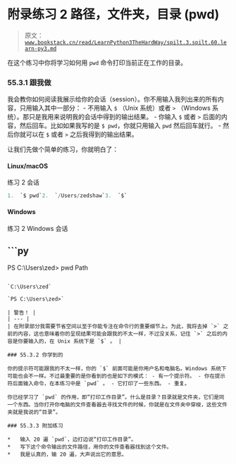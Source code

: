 # 附录练习 2 路径，文件夹，目录 (pwd)

> 原文：[`www.bookstack.cn/read/LearnPython3TheHardWay/spilt.3.spilt.60.learn-py3.md`](https://www.bookstack.cn/read/LearnPython3TheHardWay/spilt.3.spilt.60.learn-py3.md)

在这个练习中你将学习如何用 `pwd` 命令打印当前正在工作的目录。

### 55.3.1 跟我做

我会教你如何阅读我展示给你的会话（session）。你不用输入我列出来的所有内容，只用输入其中一部分： - 不用输入 `$` （Unix 系统）或者 `>` （Windows 系统）。那只是我用来说明我的会话中得到的输出结果。 - 你输入 `$` 或者 `>` 后面的内容，然后回车。比如如果我写的是 `$ pwd`，你就只用输入 `pwd` 然后回车就行。 - 然后你就可以在 `$` 或者 `>` 之后我得到的输出结果。

让我们先做个简单的练习，你就明白了：

#### Linux/macOS

练习 2 会话

```py
1.  `$ pwd`2.  `/Users/zedshaw`3.  `$`
```

#### Windows

练习 2 Windows 会话

##  ```py
PS C:\Users\zed> pwd Path
``` 

`C:\Users\zed`

`PS C:\Users\zed>`

| 警告！ |
| --- |
| 在附录部分我需要节省空间以至于你能专注在命令行的重要细节上。为此，我将去掉 `>` 之前的内容，这也意味着你的呈现结果可能会跟我的不太一样，不过没关系，记住 `>` 之后的内容是你要输入的，在 Unix 系统下是 `$` 。 |

### 55.3.2 你学到的

你的提示符可能跟我的不太一样，你的 `$` 前面可能是你用户名和电脑名。Windows 系统下可能也会不一样。不过最重要的是你看到的也是如下的模式： - 有一个提示符。 - 你在提示符后面输入命令，在本练习中是 `pwd` 。 - 它打印了一些东西。 - 重复。

你已经学习了 `pwd` 的作用，即“打印工作目录”。什么是目录？目录就是文件夹，它们是同一个东西。当你打开你电脑的文件查看器去寻找文件的时候，你就是在文件夹中穿梭，这些文件夹就是我说的“目录”。

### 55.3.3 附加练习

*   输入 20 遍 `pwd`，边打边说“打印工作目录”。
*   写下这个命令输出的文件路径，用你的文件查看器找到这个文件。
*   我是认真的，输 20 遍，大声说出它的意思。